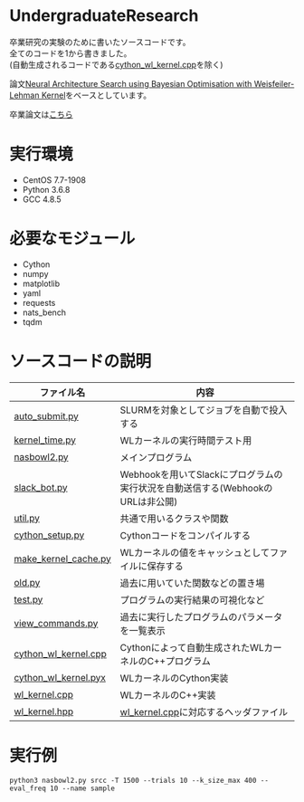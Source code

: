 # UndergraduateResearch
卒業研究の実験のために書いたソースコードです。<br>
全てのコードを1から書きました。<br>
(自動生成されるコードである[cython_wl_kernel.cpp](cython_wl_kernel.cpp)を除く)

論文[Neural Architecture Search using Bayesian Optimisation with Weisfeiler-Lehman Kernel](https://arxiv.org/abs/2006.07556v1)をベースとしています。

卒業論文は[こちら](https://drive.google.com/file/d/1C9roMHSPTDO5KhsnYaoSr7gMs4ZYpqzj/view)

# 実行環境
- CentOS 7.7-1908
- Python 3.6.8
- GCC 4.8.5

# 必要なモジュール
- Cython
- numpy 
- matplotlib
- yaml
- requests
- nats_bench
- tqdm

# ソースコードの説明
|ファイル名|内容|
|-|-|
|[auto_submit.py](auto_submit.py)|SLURMを対象としてジョブを自動で投入する|
|[kernel_time.py](kernel_time.py)|WLカーネルの実行時間テスト用|
|[nasbowl2.py](nasbowl2.py)|メインプログラム|
|[slack_bot.py](slack_bot.py)|Webhookを用いてSlackにプログラムの実行状況を自動送信する(WebhookのURLは非公開)|
|[util.py](util.py)|共通で用いるクラスや関数|
|[cython_setup.py](cython_setup.py)|Cythonコードをコンパイルする|
|[make_kernel_cache.py](make_kernel_cache.py)|WLカーネルの値をキャッシュとしてファイルに保存する|
|[old.py](old.py)|過去に用いていた関数などの置き場|
|[test.py](test.py)|プログラムの実行結果の可視化など|
|[view_commands.py](view_commands.py)|過去に実行したプログラムのパラメータを一覧表示|
|[cython_wl_kernel.cpp](cython_wl_kernel.cpp)|Cythonによって自動生成されたWLカーネルのC++プログラム|
|[cython_wl_kernel.pyx](cython_wl_kernel.pyx)|WLカーネルのCython実装|
|[wl_kernel.cpp](wl_kernel.cpp)|WLカーネルのC++実装|
|[wl_kernel.hpp](wl_kernel.hpp)|[wl_kernel.cpp](wl_kernel.cpp)に対応するヘッダファイル|

# 実行例
`python3 nasbowl2.py srcc -T 1500 --trials 10 --k_size_max 400 --eval_freq 10 --name sample`
